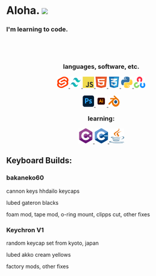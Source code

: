 # Aloha. <img src="https://c.tenor.com/xS_t2ANBv9UAAAAj/elsalla.gif" width="40" /> 

<h3>I'm learning to code.<h3>
<br>
<br>
<p align="center">languages, software, etc.</p>
<p align="center">
<a href="https://svelte.dev/" target="_" title="_">
<img src="https://github.com/Shaurk31/Shaurk31/blob/a136a099d8cc7fa706b45864486dee7019972fb4/svelte.png" alt="svelte" width="30" height="30">
</a>
<a href="https://tailwindcss.com/" target="_" title="_">
<img src="https://github.com/Shaurk31/Shaurk31/blob/2f905d69c53a2c79ceeaffc022ca8a171bf7319b/logo/tailwind.png" alt="tailwind" width="30" height="30">
</a>
<a href="https://developer.mozilla.org/en-US/docs/Web/JavaScript" target="_" title="_">
<img src="https://github.com/Shaurk31/Shaurk31/blob/2f905d69c53a2c79ceeaffc022ca8a171bf7319b/logo/js.png" alt="js" width="30" height="30">
</a>
<a href="https://developer.mozilla.org/en-US/docs/Web/HTML" target="_" title="_">
<img src="https://github.com/Shaurk31/Shaurk31/blob/2f905d69c53a2c79ceeaffc022ca8a171bf7319b/logo/html.svg" alt="html" width="30" height="30">
</a>
<a href="https://developer.mozilla.org/en-US/docs/Web/CSS" target="_" title="_">
<img src="https://github.com/Shaurk31/Shaurk31/blob/2f905d69c53a2c79ceeaffc022ca8a171bf7319b/logo/css.png" alt="css" width="30" height="30">
</a>
<a href="https://www.python.org/" target="_" title="_">
<img src="https://github.com/Shaurk31/Shaurk31/blob/2f905d69c53a2c79ceeaffc022ca8a171bf7319b/logo/python.png" alt="python" width="30" height="30">
</a>
<a href="https://opencv.org/" target="_" title="_">
<img src="https://github.com/Shaurk31/Shaurk31/blob/2f905d69c53a2c79ceeaffc022ca8a171bf7319b/logo/opencv.png" alt="opencv" width="30" height="30">
<a href="" target="_" title="_">
</p>

<p align="center">
<a href="https://www.adobe.com/products/photoshop.html" target="_" title="_">
<img src="https://github.com/Shaurk31/Shaurk31/blob/2f905d69c53a2c79ceeaffc022ca8a171bf7319b/logo/ps.png" alt="photoshop" width="30" height="30">
</a>
<a href="https://www.adobe.c<om/products/illustrator.html" target="_" title="_">
<img src="https://github.com/Shaurk31/Shaurk31/blob/2f905d69c53a2c79ceeaffc022ca8a171bf7319b/logo/ai.png" alt="illustrator" width="30" height="30">
</a>
<a href="https://www.blender.org/" target="_" title="_">
<img src="https://github.com/Shaurk31/Shaurk31/blob/2f905d69c53a2c79ceeaffc022ca8a171bf7319b/logo/blender.png" alt="blender" width="30" height="30">
</a>
</p>

<p align="center">learning: </p>
<p align="center">
<a href="https://learn.microsoft.com/en-us/dotnet/csharp/tour-of-csharp/" target="_" title="_">
<img src="https://github.com/Shaurk31/Shaurk31/blob/ec18f9ca66b2b0cf7d45e6b7bc43887ea58bf4a7/logo/csharpreal.svg" alt="csharp" width="40" height="40">
</a>
<a href="https://cplusplus.com/" target="_" title="_">
<img src="https://github.com/Shaurk31/Shaurk31/blob/ec18f9ca66b2b0cf7d45e6b7bc43887ea58bf4a7/logo/Cplusplus.png" alt="cplusplus" width="35" height="40">
</a>
<a href="https://www.java.com/" target="_" title="_">
<img src="https://github.com/Shaurk31/Shaurk31/blob/ec18f9ca66b2b0cf7d45e6b7bc43887ea58bf4a7/logo/java.png" alt="java" width="40" height="40">
</a>
</p>

<h2>Keyboard Builds:</h2>
<h3>bakaneko60</h3>
<p>cannon keys hhdailo keycaps</p>
<p>lubed gateron blacks</p>
<p>foam mod, tape mod, o-ring mount, clipps cut, other fixes</p>
<h3>Keychron V1</h3>
<p>random keycap set from kyoto, japan</p>
<p>lubed akko cream yellows</p>
<p>factory mods, other fixes</p>
